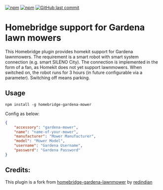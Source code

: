 [![npm](https://img.shields.io/npm/v/homebridge-gardena-mower.svg?style=plastic)](https://www.npmjs.com/package/homebridge-gardena-mower)
[![npm](https://img.shields.io/npm/dt/homebridge-gardena-mower.svg?style=plastic)](https://www.npmjs.com/package/homebridge-gardena-mower)
[![GitHub last commit](https://img.shields.io/github/last-commit/neuhausf/homebridge-gardena-mower.svg?style=plastic)](https://github.com/neuhausf/homebridge-gardena-mower)
# Homebridge support for Gardena lawn mowers

This Homebridge plugin provides homekit support for Gardena lawnmowers. The requirement is a smart robot with smart system connection (e.g. smart SILENO City).
The connection is implemented in the form of a fan, as Homekit does not yet support lawnmowers. When switched on, the robot runs for 3 hours (in future configurable via a parameter). Switching off means parking.

## Usage

`npm install -g homebridge-gardena-mower`

Config as below:  
``` json
{  
	"accessory": "gardena-mower",  
	"name": "name-of-your-mower",  
	"manufacturer": "Mower Manufacturer",  
	"model": "Mower Model",  
	"username": "Gardena Username",
	"password": "Gardena Password"
}  
```

## Credits:
This plugin is a fork from [homebridge-gardena-lawnmower](https://github.com/redindian/homebridge-gardena-lawnmower) by [redindian](https://github.com/redindian)
